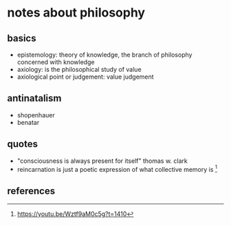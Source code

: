# notes about philosophy

## basics

- epistemology: theory of knowledge, the branch of philosophy concerned with knowledge
- axiology: is the philosophical study of value
- axiological point or judgement: value judgement


## antinatalism

- shopenhauer
- benatar


## quotes

- "consciousness is always present for itself" thomas w. clark 
- reincarnation is just a poetic expression of what collective memory is [^2]


## references

[^1]: https://www.youtube.com/watch?v=EEVFrdVnhfI
[^2]: https://youtu.be/Wztf9aM0c5g?t=1410
